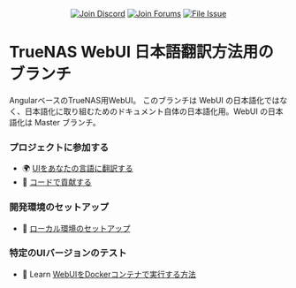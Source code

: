 <p align="center">
 <a href="https://discord.gg/Q3St5fPETd"><img alt="Join Discord" src="https://badgen.net/discord/members/Q3St5fPETd/?icon=discord&label=Join%20the%20TrueNAS%20Community" /></a>
 <a href="https://forums.truenas.com"><img alt="Join Forums" src="https://badgen.net/badge/Forums/Post%20Now//purple" /></a>
 <a href="https://ixsystems.atlassian.net/browse/NAS/"><img alt="File Issue" src="https://badgen.net/badge/Jira/File%20Issue//red?icon=jira" /></a>
</p>

TrueNAS WebUI 日本語翻訳方法用のブランチ
================
AngularベースのTrueNAS用WebUI。
このブランチは WebUI の日本語化ではなく、日本語化に取り組むためのドキュメント自体の日本語化用。WebUI の日本語化は Master ブランチ。

### プロジェクトに参加する
- :earth_africa: [UIをあなたの言語に翻訳する](https://github.com/ReiKirishima/webui/blob/Japanese-Translation/docs/contributing_translations.md)
- :mage: [コードで貢献する](https://github.com/ReiKirishima/webui/blob/Japanese-Translation/docs/contributing_code.md)

### 開発環境のセットアップ
- :toolbox: [ローカル環境のセットアップ](https://github.com/ReiKirishima/webui/blob/Japanese-Translation/docs/setup.md)

### 特定のUIバージョンのテスト
- :test_tube: Learn [WebUIをDockerコンテナで実行する方法](https://github.com/ReiKirishima/webui/blob/Japanese-Translation/docs/testing_ui.md)

